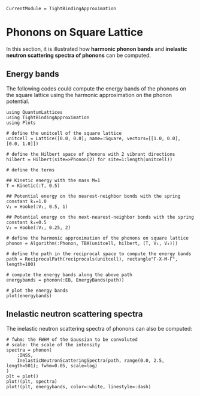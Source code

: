 ```@meta
CurrentModule = TightBindingApproximation
```

# Phonons on Square Lattice

In this section, it is illustrated how **harmonic phonon bands** and **inelastic neutron scattering spectra of phonons** can be computed.

## Energy bands

The following codes could compute the energy bands of the phonons on the square lattice using the harmonic approximation on the phonon potential.

```@example phonon
using QuantumLattices
using TightBindingApproximation
using Plots

# define the unitcell of the square lattice
unitcell = Lattice([0.0, 0.0]; name=:Square, vectors=[[1.0, 0.0], [0.0, 1.0]])

# define the Hilbert space of phonons with 2 vibrant directions
hilbert = Hilbert(site=>Phonon(2) for site=1:length(unitcell))

# define the terms

## Kinetic energy with the mass M=1
T = Kinetic(:T, 0.5)

## Potential energy on the nearest-neighbor bonds with the spring constant k₁=1.0
V₁ = Hooke(:V₁, 0.5, 1)

## Potential energy on the next-nearest-neighbor bonds with the spring constant k₂=0.5
V₂ = Hooke(:V₂, 0.25, 2)

# define the harmonic approximation of the phonons on square lattice
phonon = Algorithm(:Phonon, TBA(unitcell, hilbert, (T, V₁, V₂)))

# define the path in the reciprocal space to compute the energy bands
path = ReciprocalPath(reciprocals(unitcell), rectangle"Γ-X-M-Γ", length=100)

# compute the energy bands along the above path
energybands = phonon(:EB, EnergyBands(path))

# plot the energy bands
plot(energybands)
```

## Inelastic neutron scattering spectra

The inelastic neutron scattering spectra of phonons can also be computed:
```@example phonon
# fwhm: the FWHM of the Gaussian to be convoluted
# scale: the scale of the intensity
spectra = phonon(
    :INSS,
    InelasticNeutronScatteringSpectra(path, range(0.0, 2.5, length=501); fwhm=0.05, scale=log)
)
plt = plot()
plot!(plt, spectra)
plot!(plt, energybands, color=:white, linestyle=:dash)
```